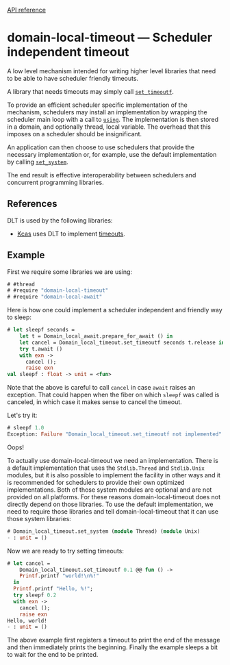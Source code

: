 [API reference](https://ocaml-multicore.github.io/domain-local-timeout/doc/domain-local-timeout/Domain_local_timeout/index.html)

# **domain-local-timeout** &mdash; Scheduler independent timeout

A low level mechanism intended for writing higher level libraries that need to
be able to have scheduler friendly timeouts.

A library that needs timeouts may simply call
[`set_timeoutf`](https://ocaml-multicore.github.io/domain-local-timeout/doc/domain-local-timeout/Domain_local_timeout/index.html#val-set_timeoutf).

To provide an efficient scheduler specific implementation of the mechanism,
schedulers may install an implementation by wrapping the scheduler main loop
with a call to
[`using`](https://ocaml-multicore.github.io/domain-local-timeout/doc/domain-local-timeout/Domain_local_timeout/index.html#val-using).
The implementation is then stored in a domain, and optionally thread, local
variable. The overhead that this imposes on a scheduler should be insignificant.

An application can then choose to use schedulers that provide the necessary
implementation or, for example, use the default implementation by calling
[`set_system`](https://ocaml-multicore.github.io/domain-local-timeout/doc/domain-local-timeout/Domain_local_timeout/index.html#val-set_system).

The end result is effective interoperability between schedulers and concurrent
programming libraries.

## References

DLT is used by the following libraries:

- [Kcas](https://ocaml-multicore.github.io/kcas/) uses DLT to implement
  [timeouts](https://github.com/ocaml-multicore/kcas/#timeouts).

## Example

First we require some libraries we are using:

```ocaml
# #thread
# #require "domain-local-timeout"
# #require "domain-local-await"
```

Here is how one could implement a scheduler independent and friendly way to
sleep:

```ocaml
# let sleepf seconds =
    let t = Domain_local_await.prepare_for_await () in
    let cancel = Domain_local_timeout.set_timeoutf seconds t.release in
    try t.await ()
    with exn ->
      cancel ();
      raise exn
val sleepf : float -> unit = <fun>
```

Note that the above is careful to call `cancel` in case `await` raises an
exception. That could happen when the fiber on which `sleepf` was called is
canceled, in which case it makes sense to cancel the timeout.

Let's try it:

```ocaml
# sleepf 1.0
Exception: Failure "Domain_local_timeout.set_timeoutf not implemented".
```

Oops!

To actually use domain-local-timeout we need an implementation. There is a
default implementation that uses the `Stdlib.Thread` and `Stdlib.Unix` modules,
but it is also possible to implement the facility in other ways and it is
recommended for schedulers to provide their own optimized implementations. Both
of those system modules are optional and are not provided on all platforms. For
these reasons domain-local-timeout does not directly depend on those libraries.
To use the default implementation, we need to require those libraries and tell
domain-local-timeout that it can use those system libraries:

```ocaml
# Domain_local_timeout.set_system (module Thread) (module Unix)
- : unit = ()
```

Now we are ready to try setting timeouts:

```ocaml
# let cancel =
    Domain_local_timeout.set_timeoutf 0.1 @@ fun () ->
    Printf.printf "world!\n%!"
  in
  Printf.printf "Hello, %!";
  try sleepf 0.2
  with exn ->
    cancel ();
    raise exn
Hello, world!
- : unit = ()
```

The above example first registers a timeout to print the end of the message and
then immediately prints the beginning. Finally the example sleeps a bit to wait
for the end to be printed.
